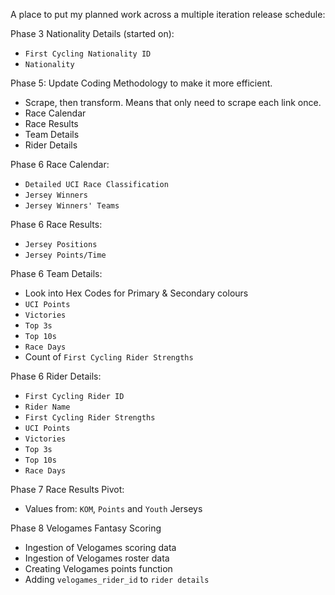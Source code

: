 A place to put my planned work across a multiple iteration release schedule:

Phase 3 Nationality Details (started on):
- `First Cycling Nationality ID`
- `Nationality`

Phase 5: Update Coding Methodology to make it more efficient.
- Scrape, then transform. Means that only need to scrape each link once.
- Race Calendar
- Race Results
- Team Details
- Rider Details

Phase 6 Race Calendar:
- `Detailed UCI Race Classification`
- `Jersey Winners`
- `Jersey Winners' Teams`

Phase 6 Race Results:
- `Jersey Positions`
- `Jersey Points/Time`

Phase 6 Team Details:
- Look into Hex Codes for Primary & Secondary colours
- `UCI Points`
- `Victories`
- `Top 3s`
- `Top 10s`
- `Race Days`
- Count of `First Cycling Rider Strengths`

Phase 6 Rider Details:
- `First Cycling Rider ID`
- `Rider Name`
- `First Cycling Rider Strengths`
- `UCI Points`
- `Victories`
- `Top 3s`
- `Top 10s`
- `Race Days`

Phase 7 Race Results Pivot:
- Values from: `KOM`, `Points` and `Youth` Jerseys

Phase 8 Velogames Fantasy Scoring
- Ingestion of Velogames scoring data
- Ingestion of Velogames roster data
- Creating Velogames points function
- Adding `velogames_rider_id` to `rider details`
